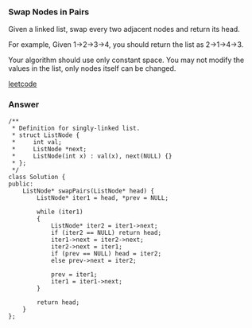 ### Swap Nodes in Pairs

Given a linked list, swap every two adjacent nodes and return its head.

For example,
Given 1->2->3->4, you should return the list as 2->1->4->3.

Your algorithm should use only constant space. You may not modify the values in the list, only nodes itself can be changed.

[leetcode](https://leetcode.com/problems/swap-nodes-in-pairs/description/)

### Answer

	/**
	 * Definition for singly-linked list.
	 * struct ListNode {
	 *     int val;
	 *     ListNode *next;
	 *     ListNode(int x) : val(x), next(NULL) {}
	 * };
	 */
	class Solution {
	public:
	    ListNode* swapPairs(ListNode* head) {
	        ListNode* iter1 = head, *prev = NULL;
	        
	        while (iter1)
	        {
	            ListNode* iter2 = iter1->next;
	            if (iter2 == NULL) return head;
	            iter1->next = iter2->next;
	            iter2->next = iter1;
	            if (prev == NULL) head = iter2;
	            else prev->next = iter2;
	            
	            prev = iter1;
	            iter1 = iter1->next;
	        }
	        
	        return head;
	    }
	};